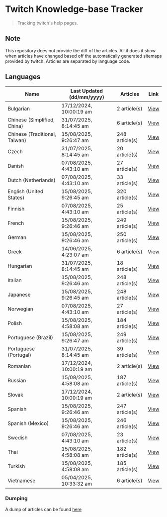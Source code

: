 # Twitch Knowledge-base Tracker
> Tracking twitch's help pages. 

## Note
This repository does not provide the diff of the articles. All it does it show when articles have changed based
off the automatically generated sitemaps provided by twitch. Articles are separated by language code.

## Languages

| Name                          | Last Updated (dd/mm/yyyy) | Articles       | Link                   |
|-------------------------------|---------------------------|----------------|------------------------|
| Bulgarian                     | 17/12/2024, 10:00:19 am   | 2 article(s)   | [View](docs/bg.md)     |
| Chinese (Simplified, China)   | 31/07/2025, 8:14:45 am    | 6 article(s)   | [View](docs/zh_CN.md)  |
| Chinese (Traditional, Taiwan) | 15/08/2025, 9:26:47 am    | 248 article(s) | [View](docs/zh_TW.md)  |
| Czech                         | 31/07/2025, 8:14:45 am    | 20 article(s)  | [View](docs/cs.md)     |
| Danish                        | 07/08/2025, 4:43:10 am    | 27 article(s)  | [View](docs/da.md)     |
| Dutch (Netherlands)           | 07/08/2025, 4:43:10 am    | 33 article(s)  | [View](docs/nl_NL.md)  |
| English (United States)       | 15/08/2025, 9:26:45 am    | 320 article(s) | [View](docs/en_US.md)  |
| Finnish                       | 07/08/2025, 4:43:10 am    | 25 article(s)  | [View](docs/fi.md)     |
| French                        | 15/08/2025, 9:26:46 am    | 249 article(s) | [View](docs/fr.md)     |
| German                        | 15/08/2025, 9:26:46 am    | 250 article(s) | [View](docs/de.md)     |
| Greek                         | 14/06/2025, 4:23:07 am    | 6 article(s)   | [View](docs/el.md)     |
| Hungarian                     | 31/07/2025, 8:14:45 am    | 18 article(s)  | [View](docs/hu.md)     |
| Italian                       | 15/08/2025, 9:26:46 am    | 248 article(s) | [View](docs/it.md)     |
| Japanese                      | 15/08/2025, 9:26:45 am    | 248 article(s) | [View](docs/ja.md)     |
| Norwegian                     | 07/08/2025, 4:43:10 am    | 27 article(s)  | [View](docs/no.md)     |
| Polish                        | 15/08/2025, 4:58:08 am    | 184 article(s) | [View](docs/pl.md)     |
| Portuguese (Brazil)           | 15/08/2025, 9:26:47 am    | 249 article(s) | [View](docs/pt_BR.md)  |
| Portuguese (Portugal)         | 31/07/2025, 8:14:45 am    | 39 article(s)  | [View](docs/pt_PT.md)  |
| Romanian                      | 17/12/2024, 10:00:19 am   | 2 article(s)   | [View](docs/ro.md)     |
| Russian                       | 15/08/2025, 4:58:08 am    | 187 article(s) | [View](docs/ru.md)     |
| Slovak                        | 17/12/2024, 10:00:19 am   | 2 article(s)   | [View](docs/sk.md)     |
| Spanish                       | 15/08/2025, 9:26:46 am    | 247 article(s) | [View](docs/es.md)     |
| Spanish (Mexico)              | 15/08/2025, 9:26:46 am    | 246 article(s) | [View](docs/es_MX.md)  |
| Swedish                       | 07/08/2025, 4:43:10 am    | 23 article(s)  | [View](docs/sv.md)     |
| Thai                          | 15/08/2025, 4:58:08 am    | 182 article(s) | [View](docs/th.md)     |
| Turkish                       | 15/08/2025, 4:58:08 am    | 185 article(s) | [View](docs/tr.md)     |
| Vietnamese                    | 05/04/2025, 10:33:32 am   | 6 article(s)   | [View](docs/vi.md)     |

### Dumping
A dump of articles can be found [here](docs/RAW.md)